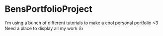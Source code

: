 # BensPortfolioProject

I'm using a bunch of different tutorials to make a cool personal portfolio <3
Need a place to display all my work 👍

